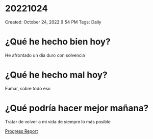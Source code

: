 # 20221024

Created: October 24, 2022 9:54 PM
Tags: Daily

# ¿Qué he hecho bien hoy?

He afrontado un día duro con solvencia

# ¿Qué he hecho mal hoy?

Fumar, sobre todo eso

# ¿Qué podría hacer mejor mañana?

Tratar de volver a mi vida de siempre lo más posible

[Progress Report](Progress%20Report%2014bbd9609acc4700b4a4ff6ee5133208.md)